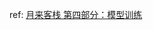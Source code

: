 ref: [月来客栈 第四部分：模型训练](https://github.com/moon-hotel/DeepLearningWithMe/tree/master/04_ModelTraining)
